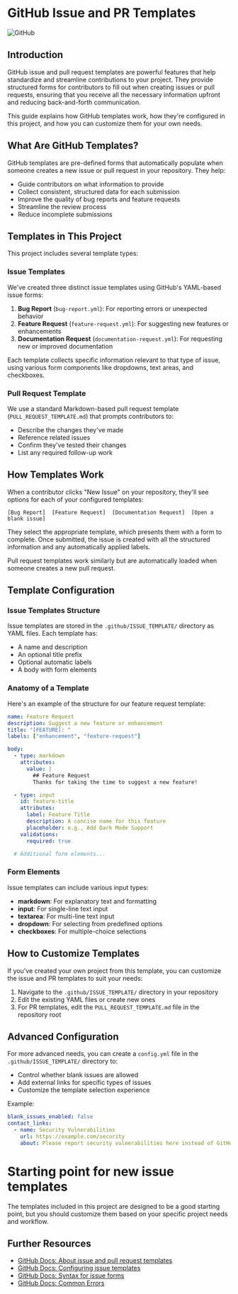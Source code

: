 <!--
Copyright (c) 2025, Steve Morin

Permission is hereby granted, free of charge, to any person obtaining a copy of this software and associated documentation files (the "Software"), to deal in the Software without restriction, including without limitation the rights to use, copy, modify, merge, publish, distribute, sublicense, and/or sell copies of the Software, and to permit persons to whom the Software is furnished to do so, subject to the following conditions:

The above copyright notice and this permission notice shall be included in all copies or substantial portions of the Software.

THE SOFTWARE IS PROVIDED "AS IS", WITHOUT WARRANTY OF ANY KIND, EXPRESS OR IMPLIED, INCLUDING BUT NOT LIMITED TO THE WARRANTIES OF MERCHANTABILITY, FITNESS FOR A PARTICULAR PURPOSE AND NONINFRINGEMENT. IN NO EVENT SHALL THE AUTHORS OR COPYRIGHT HOLDERS BE LIABLE FOR ANY CLAIM, DAMAGES OR OTHER LIABILITY, WHETHER IN AN ACTION OF CONTRACT, TORT OR OTHERWISE, ARISING FROM, OUT OF OR IN CONNECTION WITH THE SOFTWARE OR THE USE OR OTHER DEALINGS IN THE SOFTWARE.
-->
# GitHub Issue and PR Templates

![GitHub](https://img.shields.io/badge/github-templates-blue)

## Introduction

GitHub issue and pull request templates are powerful features that help standardize and streamline contributions to your project. They provide structured forms for contributors to fill out when creating issues or pull requests, ensuring that you receive all the necessary information upfront and reducing back-and-forth communication.

This guide explains how GitHub templates work, how they're configured in this project, and how you can customize them for your own needs.

## What Are GitHub Templates?

GitHub templates are pre-defined forms that automatically populate when someone creates a new issue or pull request in your repository. They help:

- Guide contributors on what information to provide
- Collect consistent, structured data for each submission
- Improve the quality of bug reports and feature requests
- Streamline the review process
- Reduce incomplete submissions

## Templates in This Project

This project includes several template types:

### Issue Templates

We've created three distinct issue templates using GitHub's YAML-based issue forms:

1. **Bug Report** (`bug-report.yml`): For reporting errors or unexpected behavior
2. **Feature Request** (`feature-request.yml`): For suggesting new features or enhancements
3. **Documentation Request** (`documentation-request.yml`): For requesting new or improved documentation

Each template collects specific information relevant to that type of issue, using various form components like dropdowns, text areas, and checkboxes.

### Pull Request Template

We use a standard Markdown-based pull request template (`PULL_REQUEST_TEMPLATE.md`) that prompts contributors to:

- Describe the changes they've made
- Reference related issues
- Confirm they've tested their changes
- List any required follow-up work

## How Templates Work

When a contributor clicks "New Issue" on your repository, they'll see options for each of your configured templates:

```
[Bug Report]  [Feature Request]  [Documentation Request]  [Open a blank issue]
```

They select the appropriate template, which presents them with a form to complete. Once submitted, the issue is created with all the structured information and any automatically applied labels.

Pull request templates work similarly but are automatically loaded when someone creates a new pull request.

## Template Configuration

### Issue Templates Structure

Issue templates are stored in the `.github/ISSUE_TEMPLATE/` directory as YAML files. Each template has:

- A name and description
- An optional title prefix
- Optional automatic labels
- A body with form elements

### Anatomy of a Template

Here's an example of the structure for our feature request template:

```yaml
name: Feature Request
description: Suggest a new feature or enhancement
title: "[FEATURE]: "
labels: ["enhancement", "feature-request"]

body:
  - type: markdown
    attributes:
      value: |
        ## Feature Request
        Thanks for taking the time to suggest a new feature!

  - type: input
    id: feature-title
    attributes:
      label: Feature Title
      description: A concise name for this feature
      placeholder: e.g., Add Dark Mode Support
    validations:
      required: true

  # Additional form elements...
```

### Form Elements

Issue templates can include various input types:

- **markdown**: For explanatory text and formatting
- **input**: For single-line text input
- **textarea**: For multi-line text input
- **dropdown**: For selecting from predefined options
- **checkboxes**: For multiple-choice selections

## How to Customize Templates

If you've created your own project from this template, you can customize the issue and PR templates to suit your needs:

1. Navigate to the `.github/ISSUE_TEMPLATE/` directory in your repository
2. Edit the existing YAML files or create new ones
3. For PR templates, edit the `PULL_REQUEST_TEMPLATE.md` file in the repository root

## Advanced Configuration

For more advanced needs, you can create a `config.yml` file in the `.github/ISSUE_TEMPLATE/` directory to:

- Control whether blank issues are allowed
- Add external links for specific types of issues
- Customize the template selection experience

Example:

```yaml
blank_issues_enabled: false
contact_links:
  - name: Security Vulnerabilities
    url: https://example.com/security
    about: Please report security vulnerabilities here instead of GitHub issues
```

# Starting point for new issue templates

The templates included in this project are designed to be a good starting point, but you should customize them based on your specific project needs and workflow.

## Further Resources

- [GitHub Docs: About issue and pull request templates](https://docs.github.com/en/communities/using-templates-to-encourage-useful-issues-and-pull-requests/about-issue-and-pull-request-templates)
- [GitHub Docs: Configuring issue templates](https://docs.github.com/en/communities/using-templates-to-encourage-useful-issues-and-pull-requests/configuring-issue-templates-for-your-repository)
- [GitHub Docs: Syntax for issue forms](https://docs.github.com/en/communities/using-templates-to-encourage-useful-issues-and-pull-requests/syntax-for-issue-forms)
- [GitHub Docs: Common Errors](https://docs.github.com/en/communities/using-templates-to-encourage-useful-issues-and-pull-requests/common-validation-errors-when-creating-issue-forms)
